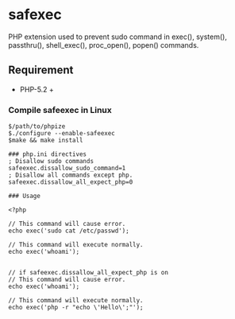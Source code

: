 # safexec
PHP extension used to prevent sudo command in exec(), system(), passthru(), shell_exec(), proc_open(), popen() commands.

## Requirement
- PHP-5.2 +

### Compile safeexec in Linux
````
$/path/to/phpize
$./configure --enable-safeexec
$make && make install

### php.ini directives
; Disallow sudo commands
safeexec.dissallow_sudo_command=1
; Disallow all commands except php.
safeexec.dissallow_all_expect_php=0

### Usage

<?php

// This command will cause error.
echo exec('sudo cat /etc/passwd');

// This command will execute normally.
echo exec('whoami');


// if safeexec.dissallow_all_expect_php is on
// This command will cause error.
echo exec('whoami');

// This command will execute normally.
echo exec('php -r "echo \'Hello\';"');
